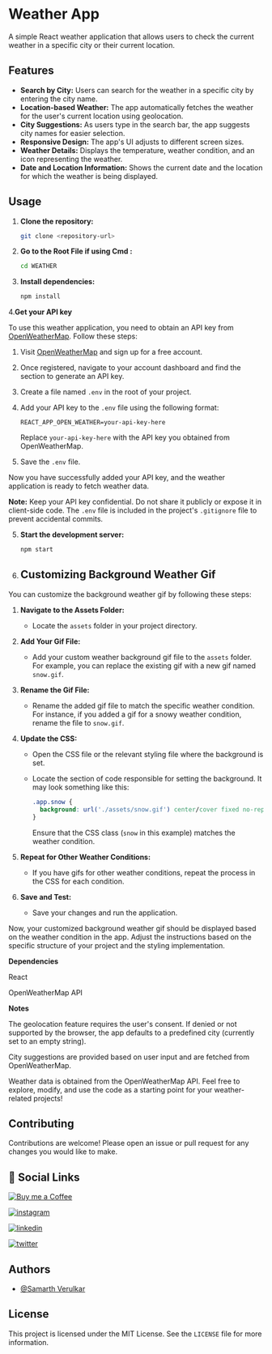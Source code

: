 # Weather App

A simple React weather application that allows users to check the current weather in a specific city or their current location.

## Features

- **Search by City:** Users can search for the weather in a specific city by entering the city name.
- **Location-based Weather:** The app automatically fetches the weather for the user's current location using geolocation.
- **City Suggestions:** As users type in the search bar, the app suggests city names for easier selection.
- **Responsive Design:** The app's UI adjusts to different screen sizes.
- **Weather Details:** Displays the temperature, weather condition, and an icon representing the weather.
- **Date and Location Information:** Shows the current date and the location for which the weather is being displayed.

## Usage

1. **Clone the repository:**

   ```bash
   git clone <repository-url>

2. **Go to the Root File if using Cmd :**

   ```bash
   cd WEATHER 
3. **Install dependencies:**

   ```bash
   npm install
4.**Get your API key** 

To use this weather application, you need to obtain an API key from [OpenWeatherMap](https://openweathermap.org/api). Follow these steps:

1. Visit [OpenWeatherMap](https://openweathermap.org/api) and sign up for a free account.

2. Once registered, navigate to your account dashboard and find the section to generate an API key.

3. Create a file named `.env` in the root of your project.

4. Add your API key to the `.env` file using the following format:

    ```env
    REACT_APP_OPEN_WEATHER=your-api-key-here
    ```

   Replace `your-api-key-here` with the API key you obtained from OpenWeatherMap.

5. Save the `.env` file.

Now you have successfully added your API key, and the weather application is ready to fetch weather data.

**Note:** Keep your API key confidential. Do not share it publicly or expose it in client-side code. The `.env` file is included in the project's `.gitignore` file to prevent accidental commits.


5. **Start the development server:**

   ```bash
   npm start
6. ## Customizing Background Weather Gif

You can customize the background weather gif by following these steps:

1. **Navigate to the Assets Folder:**
   - Locate the `assets` folder in your project directory.

2. **Add Your Gif File:**
   - Add your custom weather background gif file to the `assets` folder. For example, you can replace the existing gif with a new gif named `snow.gif`.

3. **Rename the Gif File:**
   - Rename the added gif file to match the specific weather condition. For instance, if you added a gif for a snowy weather condition, rename the file to `snow.gif`.

4. **Update the CSS:**
   - Open the CSS file or the relevant styling file where the background is set.

   - Locate the section of code responsible for setting the background. It may look something like this:

     ```css
     .app.snow {
       background: url('./assets/snow.gif') center/cover fixed no-repeat;
     }
     ```

     Ensure that the CSS class (`snow` in this example) matches the weather condition.

5. **Repeat for Other Weather Conditions:**
   - If you have gifs for other weather conditions, repeat the process in the CSS for each condition.

6. **Save and Test:**
   - Save your changes and run the application.

Now, your customized background weather gif should be displayed based on the weather condition in the app. Adjust the instructions based on the specific structure of your project and the styling implementation.

**Dependencies**

React

OpenWeatherMap API

**Notes**

The geolocation feature requires the user's consent. If denied or not supported by the browser, the app defaults to a predefined city (currently set to an empty string).

City suggestions are provided based on user input and are fetched from OpenWeatherMap.

Weather data is obtained from the OpenWeatherMap API.
Feel free to explore, modify, and use the code as a starting point for your weather-related projects!


## Contributing

Contributions are welcome! Please open an issue or pull request for any changes you would like to make.


## 🔗 Social Links
[![Buy me a Coffee ](https://img.shields.io/badge/buymeacoffee-FFBF00?style=for-the-badge&logo=buymeacoffee&logoColor=white)](hhttps://www.buymeacoffee.com/SamarthVerulkar)

[![instagram](https://img.shields.io/badge/Instagram-bc2a8d?style=for-the-badge&logo=instagram&logoColor=white)](https://www.instagram.com/samarth_verulkar/)

[![linkedin](https://img.shields.io/badge/linkedin-0A66C2?style=for-the-badge&logo=linkedin&logoColor=white)](https://www.linkedin.com/in/samarth-verulkar-89255a227/)

[![twitter](https://img.shields.io/badge/twitter-1DA1F2?style=for-the-badge&logo=twitter&logoColor=white)](https://twitter.com/samarthverulkar)


## Authors

- [@Samarth Verulkar ](https://www.github.com/samarth641)

## License

This project is licensed under the MIT License. See the `LICENSE` file for more information.
